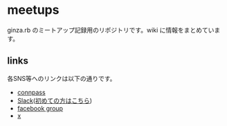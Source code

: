 meetups
=======

ginza.rb のミートアップ記録用のリポジトリです。wiki に情報をまとめています。

## links

各SNS等へのリンクは以下の通りです。

* [connpass](https://ginzarb.connpass.com/)
* [Slack](https://ginzarb.slack.com/messages/general/)([初めての方はこちら](https://ginzarb-slackin.herokuapp.com/))
* [facebook group](https://www.facebook.com/groups/627710653924920/)
* [x](https://x.com/ginzarb2)

